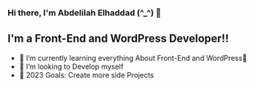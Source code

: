 ### Hi there, I'm Abdelilah Elhaddad (^_^) 👋

## I'm a Front-End and WordPress Developer!!

- 🌱 I’m currently learning everything About Front-End and WordPress🤣
- 👯 I’m looking to Develop myself 
- 🥅 2023 Goals: Create more side Projects
